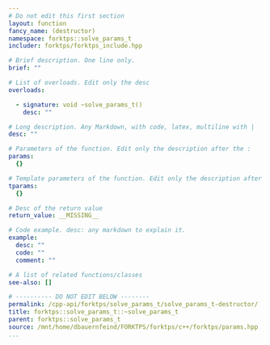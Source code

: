 ```yaml
---
# Do not edit this first section
layout: function
fancy_name: (destructor)
namespace: forktps::solve_params_t
includer: forktps/forktps_include.hpp

# Brief description. One line only.
brief: ""

# List of overloads. Edit only the desc
overloads:

  - signature: void ~solve_params_t()
    desc: ""

# Long description. Any Markdown, with code, latex, multiline with |
desc: ""

# Parameters of the function. Edit only the description after the :
params:
  {}

# Template parameters of the function. Edit only the description after the :
tparams:
  {}

# Desc of the return value
return_value: __MISSING__

# Code example. desc: any markdown to explain it.
example:
  desc: ""
  code: ""
  comment: ""

# A list of related functions/classes
see-also: []

# ---------- DO NOT EDIT BELOW --------
permalink: /cpp-api/forktps/solve_params_t/solve_params_t-destructor/
title: forktps::solve_params_t::~solve_params_t
parent: forktps::solve_params_t
source: /mnt/home/dbauernfeind/FORKTPS/forktps/c++/forktps/params.hpp
...
```


